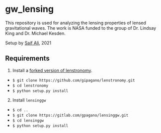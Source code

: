 # gw_lensing

This repository is used for analyzing the lensing properties of lensed gravitational waves. The work is NASA funded to the group of Dr. Lindsay King and Dr. Michael Kesden. 

Setup by [Saif Ali](https://github.com/astroboy07), 2021

## Requirements

1. Install a [forked version of lenstronomy](https://github.com/gipagano/lenstronomy).
* `$ git clone https://github.com/gipagano/lenstronomy.git`
* `$ cd lenstronomy`
* `$ python setup.py install`

2. Install `lensinggw`
* ```$ cd ..```
* `$ git clone https://gitlab.com/gpagano/lensinggw.git`
* `$ cd lensinggw`
* `$ python setup.py install`
